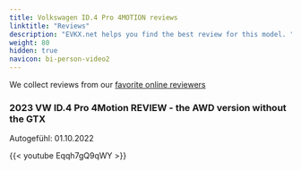 ```yaml
---
title: Volkswagen ID.4 Pro 4MOTION reviews
linktitle: "Reviews"
description: "EVKX.net helps you find the best review for this model. "
weight: 80
hidden: true
navicon: bi-person-video2
---
```

We collect reviews from our [favorite online reviewers](../../../../guides/evreviewers/)

<div class="container text-center shadow p-2 pe-4 mb-5 bg-body-tertiary rounded border">
<h3>2023 VW ID.4 Pro 4Motion REVIEW - the AWD version without the GTX</h3>
<p>Autogefühl: 01.10.2022</p>

{{< youtube Eqqh7gQ9qWY >}}

</div>
